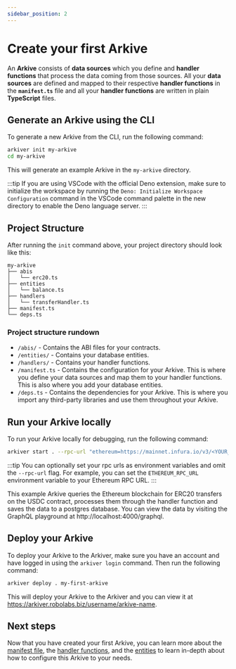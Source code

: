 ```yaml
---
sidebar_position: 2
---
```


# Create your first Arkive

An **Arkive** consists of **data sources** which you define and **handler functions** that process the data coming from those sources. All your **data sources** are defined and mapped to their respective **handler functions** in the **`manifest.ts`** file and all your **handler functions** are written in plain **TypeScript** files.

## Generate an Arkive using the CLI

To generate a new Arkive from the CLI, run the following command:

```bash
arkiver init my-arkive
cd my-arkive
```

This will generate an example Arkive in the `my-arkive` directory.

:::tip
If you are using VSCode with the official Deno extension, make sure to initialize the workspace by running the `Deno: Initialize Workspace Configuration` command in the VSCode command palette in the new directory to enable the Deno language server.
:::

## Project Structure
After running the `init` command above, your project directory should look like this:
```
my-arkive
├── abis
│   └── erc20.ts
├── entities
│   └── balance.ts
├── handlers
│   └── transferHandler.ts
├── manifest.ts
└── deps.ts
```

### Project structure rundown
- `/abis/` - Contains the ABI files for your contracts.
- `/entities/` - Contains your database entities.
- `/handlers/` - Contains your handler functions.
- `/manifest.ts` - Contains the configuration for your Arkive. This is where you define your data sources and map them to your handler functions. This is also where you add your database entities.
- `/deps.ts` - Contains the dependencies for your Arkive. This is where you import any third-party libraries and use them throughout your Arkive.
## Run your Arkive locally

To run your Arkive locally for debugging, run the following command:

```bash
arkiver start . --rpc-url "ethereum=https://mainnet.infura.io/v3/<YOUR_INFURA_PROJECT_ID>"
```

:::tip
You can optionally set your rpc urls as environment variables and omit the `--rpc-url` flag. For example, you can set the `ETHEREUM_RPC_URL` environment variable to your Ethereum RPC URL.
:::

This example Arkive queries the Ethereum blockchain for ERC20 transfers on the USDC contract, processes them through the handler function and saves the data to a postgres database. You can view the data by visiting the GraphQL playground at http://localhost:4000/graphql.

## Deploy your Arkive

To deploy your Arkive to the Arkiver, make sure you have an account and have logged in using the `arkiver login` command. Then run the following command:

```bash
arkiver deploy . my-first-arkive
```

This will deploy your Arkive to the Arkiver and you can view it at https://arkiver.robolabs.biz/username/arkive-name.

## Next steps

Now that you have created your first Arkive, you can learn more about the [manifest file](/docs/reference/manifest), the [handler functions](/docs/reference/handler-functions), and the [entities](/docs/reference/entities) to learn in-depth about how to configure this Arkive to your needs.
